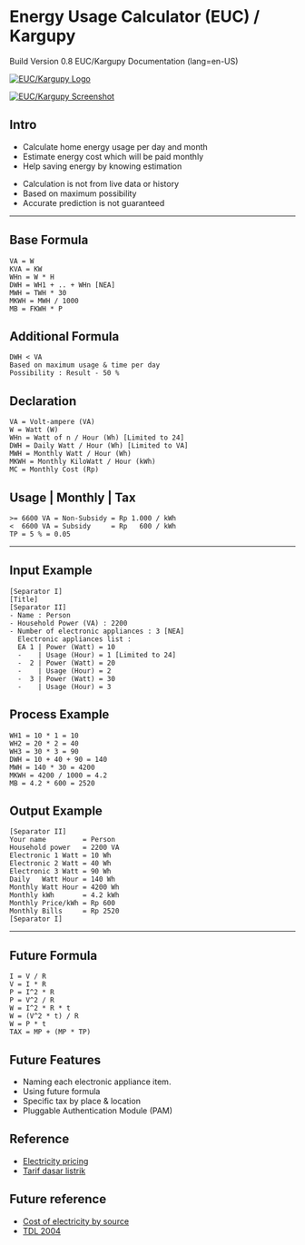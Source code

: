 # Energy Usage Calculator (EUC) / Kargupy

Build Version 0.8
EUC/Kargupy Documentation (lang=en-US)

[![EUC/Kargupy Logo](https://raw.github.com/mhaidarh/kargupy/master/logo/euc-logo-text_red-trans-small.png)](https://github.com/mhaidarh/kargupy/ "EUC/Kargupy logo")

[![EUC/Kargupy Screenshot](https://raw.github.com/mhaidarh/kargupy/master/screen/euc-cli_0.8_light.png)](https://github.com/mhaidarh/kargupy/ "EUC/Kargupy light screenshot")

## Intro

+ Calculate home energy usage per day and month
+ Estimate energy cost which will be paid monthly
+ Help saving energy by knowing estimation
- Calculation is not from live data or history
- Based on maximum possibility
- Accurate prediction is not guaranteed

* * * * *

## Base Formula

```
VA = W
KVA = KW
WHn = W * H
DWH = WH1 + .. + WHn [NEA]
MWH = TWH * 30
MKWH = MWH / 1000
MB = FKWH * P
```

## Additional Formula

```
DWH < VA
Based on maximum usage & time per day
Possibility : Result - 50 %
```

## Declaration

```
VA = Volt-ampere (VA)
W = Watt (W)
WHn = Watt of n / Hour (Wh) [Limited to 24]
DWH = Daily Watt / Hour (Wh) [Limited to VA]
MWH = Monthly Watt / Hour (Wh)
MKWH = Monthly KiloWatt / Hour (kWh)
MC = Monthly Cost (Rp)
```

## Usage | Monthly | Tax

```
>= 6600 VA = Non-Subsidy = Rp 1.000 / kWh
<  6600 VA = Subsidy     = Rp   600 / kWh
TP = 5 % = 0.05
```

* * * * *

## Input Example

```
[Separator I]
[Title]
[Separator II]
- Name : Person
- Household Power (VA) : 2200
- Number of electronic appliances : 3 [NEA]
  Electronic appliances list :
  EA 1 | Power (Watt) = 10
  -    | Usage (Hour) = 1 [Limited to 24]
  -  2 | Power (Watt) = 20
  -    | Usage (Hour) = 2
  -  3 | Power (Watt) = 30
  -    | Usage (Hour) = 3
```

## Process Example

```
WH1 = 10 * 1 = 10
WH2 = 20 * 2 = 40
WH3 = 30 * 3 = 90
DWH = 10 + 40 + 90 = 140
MWH = 140 * 30 = 4200
MKWH = 4200 / 1000 = 4.2
MB = 4.2 * 600 = 2520
```

## Output Example

```
[Separator II]
Your name         = Person
Household power   = 2200 VA
Electronic 1 Watt = 10 Wh
Electronic 2 Watt = 40 Wh
Electronic 3 Watt = 90 Wh
Daily   Watt Hour = 140 Wh
Monthly Watt Hour = 4200 Wh
Monthly kWh       = 4.2 kWh
Monthly Price/kWh = Rp 600
Monthly Bills     = Rp 2520
[Separator I]
```

* * * * *

## Future Formula

```
I = V / R
V = I * R
P = I^2 * R
P = V^2 / R
W = I^2 * R * t
W = (V^2 * t) / R
W = P * t
TAX = MP + (MP * TP)
```

## Future Features

- Naming each electronic appliance item.
- Using future formula
- Specific tax by place & location
- Pluggable Authentication Module (PAM)

## Reference

- [Electricity pricing](http://en.wikipedia.org/wiki/Electricity_pricing)
- [Tarif dasar listrik](http://id.wikipedia.org/wiki/Tarif_dasar_listrik)

## Future reference

- [Cost of electricity by source](http://en.wikipedia.org/wiki/Cost_of_electricity_by_source)
- [TDL 2004](http://plnbukittinggi.com/webplncbkt/images/stories/TDL%202004%20&%20SE%20018.pdf)
